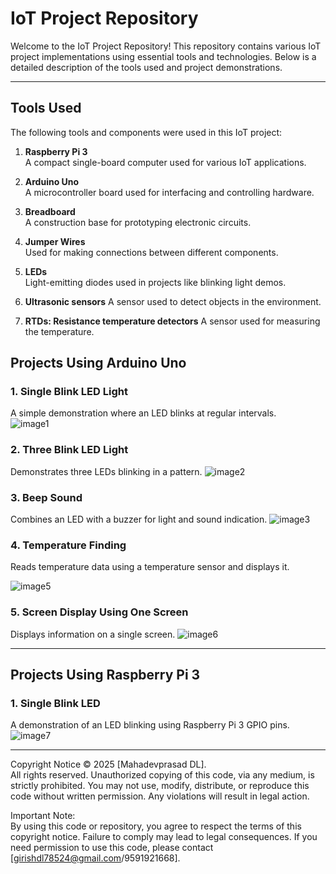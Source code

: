 # IoT Project Repository

Welcome to the IoT Project Repository! This repository contains various IoT project implementations using essential tools and technologies. Below is a detailed description of the tools used and project demonstrations.

---

## Tools Used
The following tools and components were used in this IoT project:

1. **Raspberry Pi 3**  
   A compact single-board computer used for various IoT applications.
     
3. **Arduino Uno**  
   A microcontroller board used for interfacing and controlling hardware.  

4. **Breadboard**  
   A construction base for prototyping electronic circuits.  

5. **Jumper Wires**  
   Used for making connections between different components.  

6. **LEDs**  
   Light-emitting diodes used in projects like blinking light demos.  <br> 

7. **Ultrasonic sensors**
   A sensor used to detect objects in the environment.  

8. **RTDs: Resistance temperature detectors**
   A sensor used for measuring the temperature. 


## Projects Using Arduino Uno

### 1. Single Blink LED Light  
   A simple demonstration where an LED blinks at regular intervals.  
   ![image1](https://github.com/user-attachments/assets/2fa65cb0-b2a5-4958-918c-bb4510079f8f)

   

### 2. Three Blink LED Light  
   Demonstrates three LEDs blinking in a pattern. 
![image2](https://github.com/user-attachments/assets/54b12880-b083-4eef-8a3a-29d958920c45)
 


### 3. Beep Sound 
   Combines an LED with a buzzer for light and sound indication.
   ![image3](https://github.com/user-attachments/assets/52e4b7cc-e4ad-4cb0-a91a-7bfdf150a2f9)



### 4. Temperature Finding  
   Reads temperature data using a temperature sensor and displays it.  
   
![image5](https://github.com/user-attachments/assets/3164c6e4-a7c4-47de-8bb8-1d0c635abb4e)

  

### 5. Screen Display Using One Screen  
   Displays information on a single screen.
   ![image6](https://github.com/user-attachments/assets/673c1e9e-9487-4bfb-81e8-a7f4a3accdf6)

   

---

## Projects Using Raspberry Pi 3

### 1. Single Blink LED  
   A demonstration of an LED blinking using Raspberry Pi 3 GPIO pins. 
![image7](https://github.com/user-attachments/assets/95fa3e29-b0cf-4542-99bc-c0a8111e7116)

   

---

 Copyright Notice
© 2025 [Mahadevprasad DL]. <br> All rights reserved. Unauthorized copying of this code, via any medium, is strictly prohibited. You may not use, modify, distribute, or reproduce this code without written permission. Any violations will result in legal action.

Important Note:<br>
By using this code or repository, you agree to respect the terms of this copyright notice. Failure to comply may lead to legal consequences. If you need permission to use this code, please contact [girishdl78524@gmail.com/9591921668].

